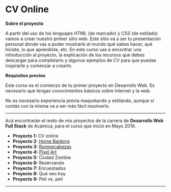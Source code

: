 # CV Online

__Sobre el proyecto__

A partir del uso de los lenguajes HTML (de marcado) y CSS (de estilado) vamos a crear nuestro primer sitio web. Este sitio va a ser tu presentación personal donde vas a poder mostrarle al mundo qué sabes hacer, qué hiciste, lo que aprendiste, etc. En este curso vas a encontrar una introducción al proyecto, la explicación de los recursos que debes descargar para completarlo y algunos ejemplos de CV para que puedas inspirarte y comenzar a crearlo.

__Requisitos previos__

Este curso es el comienzo de tu primer proyecto en Desarrollo Web. Es necesario que tengas conocimientos básicos sobre internet y la web.

No es necesario experiencia previa maquetando y estilando, aunque si contás con la misma va a ser más fácil resolverlo.

***

Acá encontrarán el resto de mis proyectos de la carrera de __Desarrollo Web Full Stack__ de Acámica, para el curso que inició en Mayo 2019.

* __Proyecto 1:__ CV online
* __Proyecto 2:__ [Home Banking](https://github.com/woodlandspirit/Home_Banking)
* __Proyecto 3:__ [Rompecabezas](https://github.com/woodlandspirit/Rompecabezas)
* __Proyecto 4:__ [Pixel Art](https://github.com/woodlandspirit/Pixel-art)
* __Proyecto 5:__ Ciudad Zombie
* __Proyecto 6:__ Reservando
* __Proyecto 7:__ Encuestados
* __Proyecto 8:__  Qué veo hoy
* __Proyecto 9:__ Peli vs. peli

***